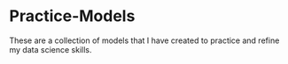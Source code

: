 # Practice-Models
These are a collection of models that I have created to practice and refine my data science skills.
